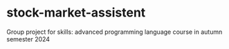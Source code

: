 # stock-market-assistent
Group project for skills: advanced programming language course in autumn semester 2024
